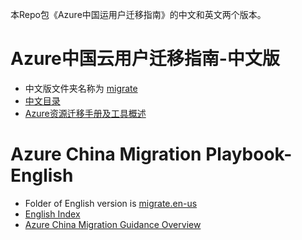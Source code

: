 本Repo包《Azure中国运用户迁移指南》的中文和英文两个版本。

# Azure中国云用户迁移指南-中文版
* 中文版文件夹名称为 [migrate](./migrate/)
* [中文目录](./migrate/index.md)
* [Azure资源迁移手册及工具概述](./migrate/china-migration-guidance-overview.md)


# Azure China Migration Playbook-English

* Folder of English version is [migrate.en-us](./migrate.en-us/)
* [English Index](./migrate.en-us/index.md)
* [Azure China Migration Guidance Overview](./migrate.en-us/china-migration-guidance-overview.md)

